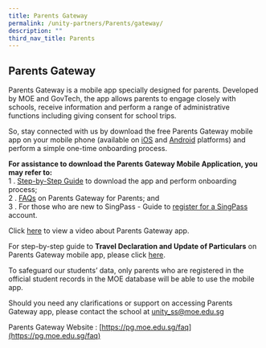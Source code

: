 ```yaml
---
title: Parents Gateway
permalink: /unity-partners/Parents/gateway/
description: ""
third_nav_title: Parents
---
```

## Parents Gateway

Parents Gateway is a mobile app specially designed for parents. Developed by MOE and GovTech, the app allows parents to engage closely with schools, receive information and perform a range of administrative functions including giving consent for school trips.  
  
So, stay connected with us by download the free Parents Gateway mobile app on your mobile phone (available on [iOS](https://itunes.apple.com/sg/app/parents-gateway/id1267198708?mt=8) and [Android](https://play.google.com/store/apps/details?id=com.moe.pgp&hl=en_SG) platforms) and perform a simple one-time onboarding process.

**For assistance to download the Parents Gateway Mobile Application, you may refer to:**<br>
1 \. [Step-by-Step Guide](/files/1%20User%20Guide%20for%20Parents%20230120%20(For%20Circulation).pdf) to download the app and perform onboarding process;<br>
2 \. [FAQs](/files/2%20Frequently%20Asked%20Questions%20for%20Parents.pdf) on Parents Gateway for Parents; and<br>
3 \. For those who are new to SingPass - Guide to [register for a SingPass](/files/3%20Registering%20for%20SingPass%2031102018%20(For%20Circulation).pdf) account.

Click [here](https://www.youtube.com/watch?v=EKpiTM5axNA) to view a video about Parents Gateway app.

For step-by-step guide to **Travel Declaration and Update of Particulars** on Parents Gateway mobile app, please click [here](https://unitysec-moe-edu-sg-admin.cwp.sg/qql/slot/u514/5.%20Unity%20Partners/C.%20Parents/Parents%20Gateway/Parents%20Guide%20for%20PG%20Travel%20Declaration%20Update%20Particulars%20-%208%20May%2019.pdf).  
  
To safeguard our students’ data, only parents who are registered in the official student records in the MOE database will be able to use the mobile app.  
  
Should you need any clarifications or support on accessing Parents Gateway app, please contact the school at [unity\_ss@moe.edu.sg](mailto:unity_ss@moe.edu.sg)   
  
Parents Gateway Website : [https://pg.moe.edu.sg/faq](https://pg.moe.edu.sg/faq)